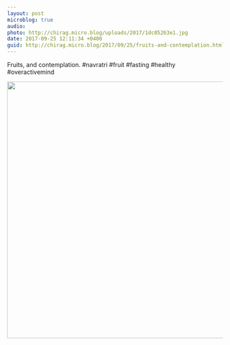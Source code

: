 ```yaml
---
layout: post
microblog: true
audio: 
photo: http://chirag.micro.blog/uploads/2017/1dc05263e1.jpg
date: 2017-09-25 12:11:34 +0400
guid: http://chirag.micro.blog/2017/09/25/fruits-and-contemplation.html
---
```

Fruits, and contemplation. #navratri #fruit #fasting #healthy #overactivemind

<img src="http://chirag.micro.blog/uploads/2017/1dc05263e1.jpg" width="600" height="600" />
